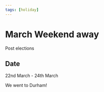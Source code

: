 ```yaml
---
tags: [holiday]
---
```


# March Weekend away

Post elections

## Date

22nd March - 24th March

We went to Durham!
